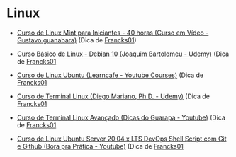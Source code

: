 # Linux

- [Curso de Linux Mint para Iniciantes - 40 horas (Curso em Vídeo - Gustavo guanabara)](https://www.cursoemvideo.com/curso/linux/) (Dica de [Francks01](https://github.com/Francks01))

- [Curso Básico de Linux - Debian 10 (Joaquim Bartolomeu - Udemy)](https://www.udemy.com/course/curso-basico-de-linux-debian-10/) (Dica de [Francks01](https://github.com/Francks01)

- [Curso de Linux Ubuntu (Learncafe - Youtube Courses)](https://www.learncafe.com/cursos/curso-de-linux-ubuntu) (Dica de [Francks01](https://github.com/Francks01)

- [Curso de Terminal Linux (Diego Mariano, Ph.D. - Udemy)](https://www.udemy.com/course/terminal-de-comandos-linux/) (Dica de [Francks01](https://github.com/Francks01)

- [Curso de Terminal Linux Avançado (Dicas do Guarapa - Youtube)](https://youtube.com/playlist?list=PLGw1E40BSQnRZufbzjGVzkH-O8SngPymp) (Dica de [Francks01](https://github.com/Francks01)

- [Curso de Linux Ubuntu Server 20.04.x LTS DevOps Shell Script com Git e Github (Bora pra Prática - Youtube)](https://youtube.com/playlist?list=PLozhsZB1lLUMRxzwCbAzmhjNnkwr11p7I) (Dica de [Francks01](https://github.com/Francks01)






